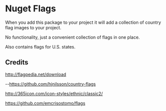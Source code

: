 ﻿# Nuget Flags

When you add this package to your project it will add a collection of country flag images to your project.

No functionality, just a convenient collection of flags in one place.

Also contains flags for U.S. states.

## Credits

http://flagpedia.net/download

--https://github.com/hjnilsson/country-flags

http://365icon.com/icon-styles/ethnic/classic2/


https://github.com/emcrisostomo/flags
